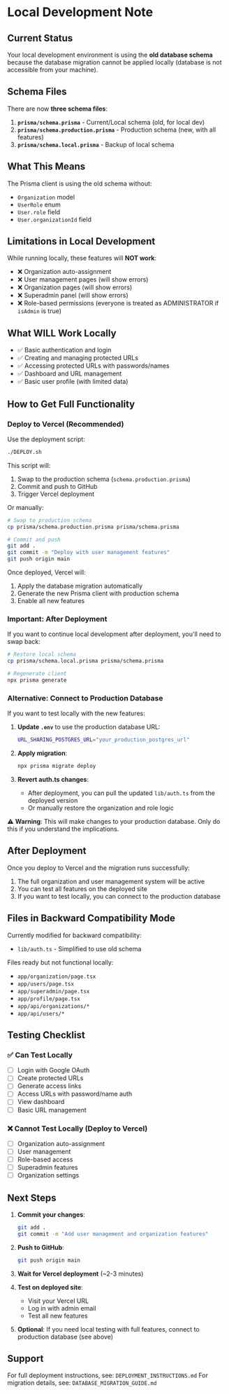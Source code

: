 # Local Development Note

## Current Status

Your local development environment is using the **old database schema** because the database migration cannot be applied locally (database is not accessible from your machine).

## Schema Files

There are now **three schema files**:

1. **`prisma/schema.prisma`** - Current/Local schema (old, for local dev)
2. **`prisma/schema.production.prisma`** - Production schema (new, with all features)
3. **`prisma/schema.local.prisma`** - Backup of local schema

## What This Means

The Prisma client is using the old schema without:
- `Organization` model
- `UserRole` enum
- `User.role` field
- `User.organizationId` field

## Limitations in Local Development

While running locally, these features will **NOT work**:
- ❌ Organization auto-assignment
- ❌ User management pages (will show errors)
- ❌ Organization pages (will show errors)
- ❌ Superadmin panel (will show errors)
- ❌ Role-based permissions (everyone is treated as ADMINISTRATOR if `isAdmin` is true)

## What WILL Work Locally

- ✅ Basic authentication and login
- ✅ Creating and managing protected URLs
- ✅ Accessing protected URLs with passwords/names
- ✅ Dashboard and URL management
- ✅ Basic user profile (with limited data)

## How to Get Full Functionality

### Deploy to Vercel (Recommended)

Use the deployment script:

```bash
./DEPLOY.sh
```

This script will:
1. Swap to the production schema (`schema.production.prisma`)
2. Commit and push to GitHub
3. Trigger Vercel deployment

Or manually:

```bash
# Swap to production schema
cp prisma/schema.production.prisma prisma/schema.prisma

# Commit and push
git add .
git commit -m "Deploy with user management features"
git push origin main
```

Once deployed, Vercel will:
1. Apply the database migration automatically
2. Generate the new Prisma client with production schema
3. Enable all new features

### Important: After Deployment

If you want to continue local development after deployment, you'll need to swap back:

```bash
# Restore local schema
cp prisma/schema.local.prisma prisma/schema.prisma

# Regenerate client
npx prisma generate
```

### Alternative: Connect to Production Database

If you want to test locally with the new features:

1. **Update `.env`** to use the production database URL:
   ```bash
   URL_SHARING_POSTGRES_URL="your_production_postgres_url"
   ```

2. **Apply migration**:
   ```bash
   npx prisma migrate deploy
   ```

3. **Revert auth.ts changes**:
   - After deployment, you can pull the updated `lib/auth.ts` from the deployed version
   - Or manually restore the organization and role logic

⚠️ **Warning**: This will make changes to your production database. Only do this if you understand the implications.

## After Deployment

Once you deploy to Vercel and the migration runs successfully:

1. The full organization and user management system will be active
2. You can test all features on the deployed site
3. If you want to test locally, you can connect to the production database

## Files in Backward Compatibility Mode

Currently modified for backward compatibility:
- `lib/auth.ts` - Simplified to use old schema

Files ready but not functional locally:
- `app/organization/page.tsx`
- `app/users/page.tsx`
- `app/superadmin/page.tsx`
- `app/profile/page.tsx`
- `app/api/organizations/*`
- `app/api/users/*`

## Testing Checklist

### ✅ Can Test Locally
- [ ] Login with Google OAuth
- [ ] Create protected URLs
- [ ] Generate access links
- [ ] Access URLs with password/name auth
- [ ] View dashboard
- [ ] Basic URL management

### ❌ Cannot Test Locally (Deploy to Vercel)
- [ ] Organization auto-assignment
- [ ] User management
- [ ] Role-based access
- [ ] Superadmin features
- [ ] Organization settings

## Next Steps

1. **Commit your changes**:
   ```bash
   git add .
   git commit -m "Add user management and organization features"
   ```

2. **Push to GitHub**:
   ```bash
   git push origin main
   ```

3. **Wait for Vercel deployment** (~2-3 minutes)

4. **Test on deployed site**:
   - Visit your Vercel URL
   - Log in with admin email
   - Test all new features

5. **Optional**: If you need local testing with full features, connect to production database (see above)

## Support

For full deployment instructions, see: `DEPLOYMENT_INSTRUCTIONS.md`
For migration details, see: `DATABASE_MIGRATION_GUIDE.md`
